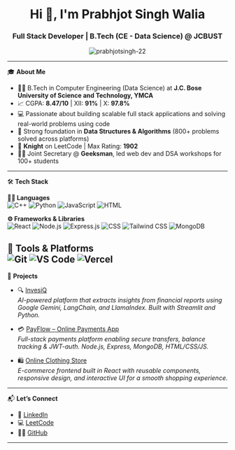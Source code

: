 <h1 align="center">Hi 👋, I'm Prabhjot Singh Walia</h1>
<h3 align="center">Full Stack Developer | B.Tech (CE - Data Science) @ JCBUST</h3>

<p align="center">
  <img src="https://komarev.com/ghpvc/?username=prabhjotsingh-22&label=Profile%20views&color=0e75b6&style=flat" alt="prabhjotsingh-22" />
</p>

---

🎓 **About Me**
- 🧑‍🎓 B.Tech in Computer Engineering (Data Science) at **J.C. Bose University of Science and Technology, YMCA**
- 📈 CGPA: **8.47/10** | XII: **91%** | X: **97.8%**
- 💻 Passionate about building scalable full stack applications and solving real-world problems using code
- 🧠 Strong foundation in **Data Structures & Algorithms** (800+ problems solved across platforms)
- 🏅 **Knight** on LeetCode | Max Rating: **1902**
- 👨‍🏫 Joint Secretary @ **Geeksman**, led web dev and DSA workshops for 100+ students

---

🛠️ **Tech Stack**

**👨‍💻 Languages**  
![C++](https://skillicons.dev/icons?i=cpp)
![Python](https://skillicons.dev/icons?i=py)
![JavaScript](https://skillicons.dev/icons?i=js)
![HTML](https://skillicons.dev/icons?i=html)

**⚙️ Frameworks & Libraries**  
![React](https://skillicons.dev/icons?i=react)
![Node.js](https://skillicons.dev/icons?i=nodejs) 
![Express.js](https://skillicons.dev/icons?i=express)
![CSS](https://skillicons.dev/icons?i=css) 
![Tailwind CSS](https://skillicons.dev/icons?i=tailwind) 
![MongoDB](https://skillicons.dev/icons?i=mongodb)

**🧰 Tools & Platforms**  
![Git](https://skillicons.dev/icons?i=git)
![VS Code](https://skillicons.dev/icons?i=vscode) 
![Vercel](https://skillicons.dev/icons?i=vercel) 
---

📌 **Projects**

- 🔍 [InvesiQ](https://github.com/prabhjotsingh-22/invesiq)  
  *AI-powered platform that extracts insights from financial reports using Google Gemini, LangChain, and LlamaIndex. Built with Streamlit and Python.*

- 💳 [PayFlow – Online Payments App](https://github.com/prabhjotsingh-22/paytm)  
  *Full-stack payments platform enabling secure transfers, balance tracking & JWT-auth. Node.js, Express, MongoDB, HTML/CSS/JS.*

- 🛍️ [Online Clothing Store](https://github.com/prabhjotsingh-22/Forever-E-commerce)  
  *E-commerce frontend built in React with reusable components, responsive design, and interactive UI for a smooth shopping experience.*

---

📬 **Let’s Connect**

- 💼 [LinkedIn](https://www.linkedin.com/in/prabhjot-singh-walia)
- 💻 [LeetCode](https://leetcode.com/u/prabhjotwalia5311)
- 🧑‍💻 [GitHub](https://github.com/prabhjotsingh-22)
---
